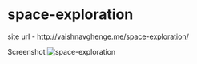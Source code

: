# space-exploration

site url - http://vaishnavghenge.me/space-exploration/

Screenshot
![space-exploration](https://gfycat.com/simpleflimsybagworm)
